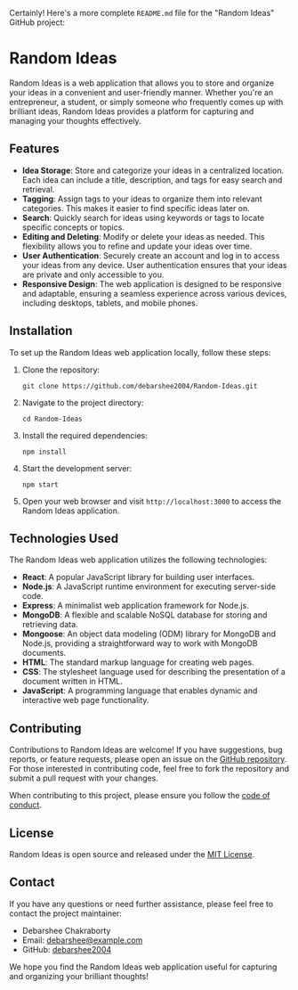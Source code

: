 Certainly! Here's a more complete `README.md` file for the "Random Ideas" GitHub project:

# Random Ideas

Random Ideas is a web application that allows you to store and organize your ideas in a convenient and user-friendly manner. Whether you're an entrepreneur, a student, or simply someone who frequently comes up with brilliant ideas, Random Ideas provides a platform for capturing and managing your thoughts effectively.

## Features

- **Idea Storage**: Store and categorize your ideas in a centralized location. Each idea can include a title, description, and tags for easy search and retrieval.
- **Tagging**: Assign tags to your ideas to organize them into relevant categories. This makes it easier to find specific ideas later on.
- **Search**: Quickly search for ideas using keywords or tags to locate specific concepts or topics.
- **Editing and Deleting**: Modify or delete your ideas as needed. This flexibility allows you to refine and update your ideas over time.
- **User Authentication**: Securely create an account and log in to access your ideas from any device. User authentication ensures that your ideas are private and only accessible to you.
- **Responsive Design**: The web application is designed to be responsive and adaptable, ensuring a seamless experience across various devices, including desktops, tablets, and mobile phones.

## Installation

To set up the Random Ideas web application locally, follow these steps:

1. Clone the repository:

   ```
   git clone https://github.com/debarshee2004/Random-Ideas.git
   ```

2. Navigate to the project directory:

   ```
   cd Random-Ideas
   ```

3. Install the required dependencies:

   ```
   npm install
   ```

4. Start the development server:

   ```
   npm start
   ```

5. Open your web browser and visit `http://localhost:3000` to access the Random Ideas application.

## Technologies Used

The Random Ideas web application utilizes the following technologies:

- **React**: A popular JavaScript library for building user interfaces.
- **Node.js**: A JavaScript runtime environment for executing server-side code.
- **Express**: A minimalist web application framework for Node.js.
- **MongoDB**: A flexible and scalable NoSQL database for storing and retrieving data.
- **Mongoose**: An object data modeling (ODM) library for MongoDB and Node.js, providing a straightforward way to work with MongoDB documents.
- **HTML**: The standard markup language for creating web pages.
- **CSS**: The stylesheet language used for describing the presentation of a document written in HTML.
- **JavaScript**: A programming language that enables dynamic and interactive web page functionality.

## Contributing

Contributions to Random Ideas are welcome! If you have suggestions, bug reports, or feature requests, please open an issue on the [GitHub repository](https://github.com/debarshee2004/Random-Ideas/issues). For those interested in contributing code, feel free to fork the repository and submit a pull request with your changes.

When contributing to this project, please ensure you follow the [code of conduct](CODE_OF_CONDUCT.md).

## License

Random Ideas is open source and released under the [MIT License](LICENSE).

## Contact

If you have any questions or need further assistance, please feel free to contact the project maintainer:

- Debarshee Chakraborty
- Email: [debarshee@example.com](mailto:debarshee@example.com)
- GitHub: [debarshee2004](https://github.com/debarshee2004)

We hope you find the Random Ideas web application useful for capturing and organizing your brilliant thoughts!
